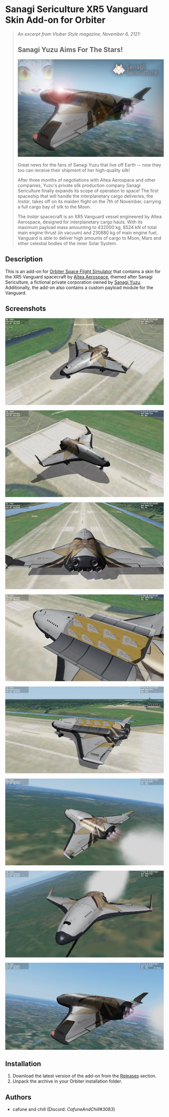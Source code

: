 # Sanagi Sericulture XR5 Vanguard Skin Add-on for Orbiter

> *An excerpt from Vtuber Style magazine, November 6, 2121:*
> 
> ## Sanagi Yuzu Aims For The Stars!
>
> ![](img/title.png)
> 
> Great news for the fans of Sanagi Yuzu that live off Earth --
> now they too can receive their shipment of her high-quality silk!
> 
> After three months of negotiations with Altea Aerospace and other companies,
> Yuzu's private silk production company Sanagi Sericulture
> finally expands its scope of operation to space!
> The first spaceship that will handle the interplanetary cargo deliveries,
> the *Instar*, takes off on its maiden flight on the 7th of November, carrying
> a full cargo bay of silk to the Moon.
> 
> The *Instar* spacecraft is an XR5 Vanguard vessel engineered by Altea Aerospace,
> designed for interplanetary cargo hauls. With its maximum payload mass
> amounting to 432000 kg, 8524 kN of total main engine thrust (in vacuum)
> and 230880 kg of main engine fuel, Vanguard is able to deliver high amounts of cargo
> to Moon, Mars and other celestial bodies of the inner Solar System.

## Description

This is an add-on for [Orbiter Space Flight Simulator]
that contains a skin for the XR5 Vanguard spacecraft by [Altea Aerospace],
themed after Sanagi Sericulture, a fictional private corporation owned by [Sanagi Yuzu].
Additionally, the add-on also contains a custom payload module for the Vanguard.

## Screenshots

![](img/0000.jpg)

![](img/0001.jpg)

![](img/0002.jpg)

![](img/0003.jpg)

![](img/0004.jpg)

![](img/0005.jpg)

![](img/0006.jpg)

![](img/0007.jpg)

## Installation

1. Download the latest version of the add-on from the [Releases] section.
2. Unpack the archive in your Orbiter installation folder.

## Authors

- cafune and chill (Discord: *CafuneAndChill#3083*)

[Orbiter Space Flight Simulator]: http://orbit.medphys.ucl.ac.uk/
[Altea Aerospace]: https://alteaaerospace.com/
[Sanagi Yuzu]: https://twitter.com/SanagiYuzu
[Releases]: "to-do"